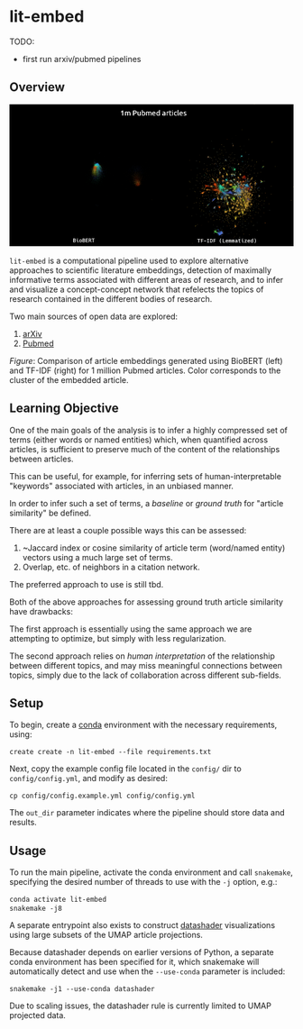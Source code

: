 lit-embed
=========

TODO:

- first run arxiv/pubmed pipelines

Overview
--------

![BioBERT vs. TF-IDF UMAP (1m Pubmed articles)](extra/biobert_vs_tfidf_lemmatized_1m_articles.png)

`lit-embed` is a computational pipeline used to explore alternative approaches to
scientific literature embeddings, detection of maximally informative terms associated
with different areas of research, and to infer and visualize a concept-concept network
that refelects the topics of research contained in the different bodies of research.

Two main sources of open data are explored:

1. [arXiv](https://arxiv.org/)
2. [Pubmed](https://pubmed.ncbi.nlm.nih.gov/)

_Figure_: Comparison of article embeddings generated using BioBERT (left) and TF-IDF
(right) for 1 million Pubmed articles. Color corresponds to the cluster of the embedded
article.

Learning Objective
------------------

One of the main goals of the analysis is to infer a highly compressed set of terms
(either words or named entities) which, when quantified across articles, is sufficient
to preserve much of the content of the relationships between articles.

This can be useful, for example, for inferring sets of human-interpretable "keywords"
associated with articles, in an unbiased manner.

In order to infer such a set of terms, a _baseline_ or _ground truth_ for "article
similarity" be defined.

There are at least a couple possible ways this can be assessed:

1. ~Jaccard index or cosine similarity of article term (word/named entity) vectors using
   a much large set of terms.
2. Overlap, etc. of neighbors in a citation network.

The preferred approach to use is still tbd.

Both of the above approaches for assessing ground truth article similarity have
drawbacks:

The first approach is essentially using the same approach we are attempting to optimize,
but simply with less regularization.

The second approach relies on _human interpretation_ of the relationship between
different topics, and may miss meaningful connections between topics, simply due to the
lack of collaboration across different sub-fields.

Setup
-----

To begin, create a [conda](https://docs.conda.io/en/latest/) environment with the
necessary requirements, using:

```
create create -n lit-embed --file requirements.txt
```

Next, copy the example config file located in the `config/` dir to `config/config.yml`,
and modify as desired:

```
cp config/config.example.yml config/config.yml
```

The `out_dir` parameter indicates where the pipeline should store data and results.

Usage
-----

To run the main pipeline, activate the conda environment and call `snakemake`,
specifying the desired number of threads to use with the `-j` option, e.g.:

```
conda activate lit-embed
snakemake -j8
```

A separate entrypoint also exists to construct [datashader](https://datashader.org/)
visualizations using large subsets of the UMAP article projections.

Because datashader depends on earlier versions of Python, a separate conda environment
has been specified for it, which snakemake will automatically detect and use when the
`--use-conda` parameter is included:

```
snakemake -j1 --use-conda datashader
```

Due to scaling issues, the datashader rule is currently limited to UMAP projected data.

